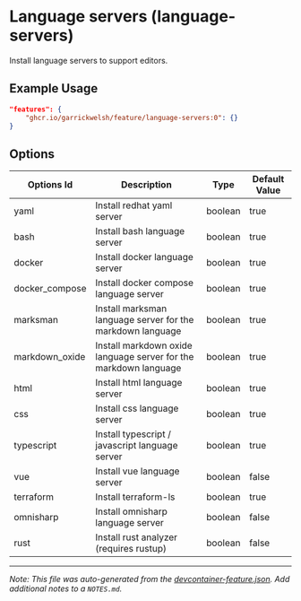 
# Language servers (language-servers)

Install language servers to support editors.

## Example Usage

```json
"features": {
    "ghcr.io/garrickwelsh/feature/language-servers:0": {}
}
```

## Options

| Options Id | Description | Type | Default Value |
|-----|-----|-----|-----|
| yaml | Install redhat yaml server | boolean | true |
| bash | Install bash language server | boolean | true |
| docker | Install docker language server | boolean | true |
| docker_compose | Install docker compose language server | boolean | true |
| marksman | Install marksman language server for the markdown language | boolean | true |
| markdown_oxide | Install markdown oxide language server for the markdown language | boolean | true |
| html | Install html language server | boolean | true |
| css | Install css language server | boolean | true |
| typescript | Install typescript / javascript language server | boolean | true |
| vue | Install vue language server | boolean | false |
| terraform | Install terraform-ls | boolean | true |
| omnisharp | Install omnisharp language server | boolean | false |
| rust | Install rust analyzer (requires rustup) | boolean | false |



---

_Note: This file was auto-generated from the [devcontainer-feature.json](devcontainer-feature.json).  Add additional notes to a `NOTES.md`._
